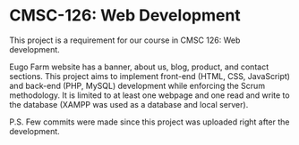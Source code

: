 # CMSC-126: Web Development

This project is a requirement for our course in CMSC 126: Web development. 

Eugo Farm website has a banner, about us, blog, product, and contact sections. This project aims to implement front-end (HTML, CSS, JavaScript) and back-end (PHP, MySQL) development while enforcing the Scrum methodology. It is limited to at least one webpage and one read and write to the database (XAMPP was used as a database and local server).

P.S. Few commits were made since this project was uploaded right after the development. 
